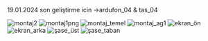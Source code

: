 19.01.2024 son geliştirme icin
->ardufon_04 & tas_04


 ![montaj2](https://github.com/EmirhanOzcelik/ardufon/assets/94894644/9cd7bb78-f95d-4a2c-a43a-a19859c48fe1)
![montaj1png](https://github.com/EmirhanOzcelik/ardufon/assets/94894644/5c066297-cec2-4852-8c01-f9cbcb3398bd)
![montaj_temel](https://github.com/EmirhanOzcelik/ardufon/assets/94894644/bfbe18cd-43ec-4c62-aef7-7061814892a9)
![montaj_ag1](https://github.com/EmirhanOzcelik/ardufon/assets/94894644/21822164-cfd1-482d-806e-47d92b974350)
![ekran_ön](https://github.com/EmirhanOzcelik/ardufon/assets/94894644/0ab9328b-3363-4293-b21b-2810af71c672)
![ekran_arka](https://github.com/EmirhanOzcelik/ardufon/assets/94894644/74fbba68-4655-4927-8b68-833d5dc17f48)
![şase_üst](https://github.com/EmirhanOzcelik/ardufon/assets/94894644/66c71a9a-aefd-467b-a720-b7652ab44aca)
![şase_taban](https://github.com/EmirhanOzcelik/ardufon/assets/94894644/cc66de52-7d37-44e7-bf4d-5b7ee0862268)
